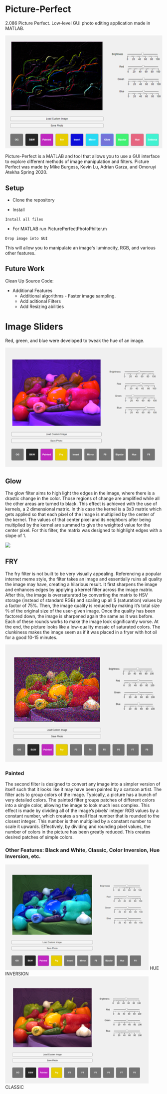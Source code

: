 # Picture-Perfect
2.086 Picture Perfect. Low-level GUI photo editing application made in MATLAB.

<img src="https://github.com/oeatekha/Picture-Perfect/blob/main/UI%20GLOW.png" width="800"/>

Picture-Perfect is a MATLAB and tool that allows you to use a GUI interface to explore different methods of image manipulation and filters.
Picture Perfect was made by Mike Burgess, Kevin Lu, Adrian Garza, and Omoruyi Atekha Spring 2020. 


## Setup

* Clone the repository

* Install
```
Install all files
```
* For MATLAB run PicturePerfectPhotoPhilter.m
```
Drop image into GUI
```

This will allow you to manipulate an image's luminocity, RGB, and various other features. 


## Future Work
Clean Up Source Code:
* Additional Features
  * Additional algorithms - Faster image sampling.
  * Add aditional Filters
  * Add Resizing abilities

 

# Image Sliders
Red, green, and blue were developed to tweak the hue of an image. 

![](https://github.com/oeatekha/Picture-Perfect/blob/main/UIMAGESLIDER%20(1).png)

## Glow
The glow filter aims to high light the edges in the image, where there is a drastic change in the color. Those regions of change are amplified while all the 
other areas are turned to black. This effect is achieved with the use of kernels, a 2 dimensional matrix. In this case the kernel is a 3x3 matrix which gets 
applied so that each pixel of the image is multiplied by the center of the kernel. The values of that center pixel and its neighbors after being multiplied by 
the kernel are summed to give the weighted value for the center pixel. For this filter, the matrix was designed to highlight edges with a slope of 1. 

![](https://github.com/oeatekha/Picture-Perfect/blob/main/UI%20GLOW.pngg)

## FRY
The fry filter is not built to be very visually appealing. Referencing a popular internet meme style, the filter takes an image and essentially ruins all quality the 
image may have, creating a hilarious result. It first sharpens the image and enhances edges by applying a kernel filter across the image matrix. After this, the image 
is oversaturated by converting the matrix to HSV storage (instead of standard RGB) and scaling up all S (saturation) values by a factor of 75%. Then, the image quality
is reduced by making it’s total size ⅔ of the original size of the user-given image. Once the quality has been factored down, the image is sharpened again the same as 
it was before. Each of these rounds works to make the image look significantly worse. At the end, the picture looks like a low-quality mosaic of saturated colors. 
The clunkiness makes the image seem as if it was placed in a fryer with hot oil for a good 10-15 minutes.

![](https://github.com/oeatekha/Picture-Perfect/blob/main/UIMAGESLIDER%20(2).png)


### Painted
The second filter is designed to convert any image into a simpler version of itself such that it looks like it may have been painted by a cartoon artist. The filter acts 
to group colors of the image. Typically, a picture has a bunch of very detailed colors. The painted filter groups patches of different colors into a single color, allowing
the image to look much less complex. This effect is made by dividing all of the image’s pixels’ integer RGB values by a constant number, which creates a small float number 
that is rounded to the closest integer. This number is then multiplied by a constant number to scale it upwards. Effectively, by dividing and rounding pixel values, the number
of colors in the picture has been greatly reduced. This creates desired patches of simple colors. 

### Other Features: Black and White, Classic, Color Inversion, Hue Inversion, etc.

<div>

<img src="https://github.com/oeatekha/Picture-Perfect/blob/main/HUEINV.png" width="460">
HUE INVERSION

<img src="https://github.com/oeatekha/Picture-Perfect/blob/main/UI.png" width="460">
CLASSIC 
</div>
